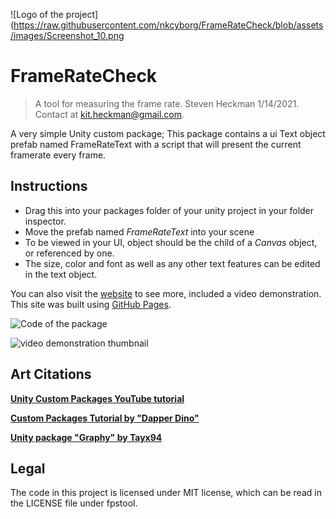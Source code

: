 ![Logo of the project](https://raw.githubusercontent.com/nkcyborg/FrameRateCheck/blob/assets/images/Screenshot_10.png
# FrameRateCheck
> A tool for measuring the frame rate.
Steven Heckman 1/14/2021.
Contact at kit.heckman@gmail.com.

A very simple Unity custom package; This package contains a ui Text object prefab named FrameRateText with a script that will present the current framerate every frame.

## Instructions
- Drag this into your packages folder of your unity project in your folder inspector.
- Move the prefab named *FrameRateText* into your scene
- To be viewed in your UI, object should be the child of a *Canvas* object, or referenced by one.
- The size, color and font as well as any other text features can be edited in the text object.

You can also visit the [website](https://nkcyborg.github.io/FrameRateCheck/) to see more, included a video demonstration. This site was built using [GitHub Pages](https://pages.github.com/).

![Code of the package](https://raw.githubusercontent.com/nkcyborg/FrameRateCheck/main/images/Screenshot_10.png)

![video demonstration thumbnail](https://raw.githubusercontent.com/nkcyborg/FrameRateCheck/main/images/screenshot_2.jpg)


## Art Citations
**[Unity Custom Packages YouTube tutorial](https://www.youtube.com/watch?v=mgsLb3TKljk)**

**[Custom Packages Tutorial by "Dapper Dino"](https://www.youtube.com/watch?v=q6IDmmiLoBg)**

**[Unity package "Graphy" by Tayx94](https://github.com/Tayx94/graphy)**

## Legal
The code in this project is licensed under MIT license, which can be read in the LICENSE file under fpstool.
